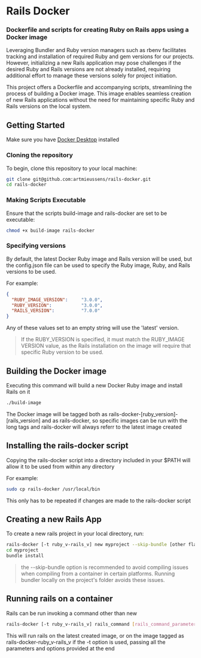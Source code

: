 # Rails Docker

### Dockerfile and scripts for creating Ruby on Rails apps using a Docker image

Leveraging Bundler and Ruby version managers such as rbenv facilitates tracking and installation of required Ruby and gem versions for our projects. However, initializing a new Rails application may pose challenges if the desired Ruby and Rails versions are not already installed, requiring additional effort to manage these versions solely for project initiation.

This project offers a Dockerfile and accompanying scripts, streamlining the process of building a Docker image. This image enables seamless creation of new Rails applications without the need for maintaining specific Ruby and Rails versions on the local system.

## Getting Started

Make sure you have [Docker Desktop](https://docs.docker.com/desktop/) installed

### Cloning the repository

To begin, clone this repository to your local machine:

```sh
git clone git@github.com:artmieussens/rails-docker.git
cd rails-docker
```

### Making Scripts Executable

Ensure that the scripts build-image and rails-docker are set to be executable:

```sh
chmod +x build-image rails-docker
```

### Specifying versions

By default, the latest Docker Ruby image and Rails version will be used, but the config.json file can be used to specify the Ruby image, Ruby, and Rails versions to be used.

For example:

```json
{
  "RUBY_IMAGE_VERSION":     "3.0.0",
  "RUBY_VERSION":           "3.0.0",
  "RAILS_VERSION":          "7.0.0"
}
```

Any of these values set to an empty string will use the 'latest' version.

> If the RUBY_VERSION is specified, it must match the RUBY_IMAGE VERSION value, as the Rails installation on the image will require that specific Ruby version to be used.

## Building the Docker image

Executing this command will build a new Docker Ruby image and install Rails on it 

```sh
./build-image
```

The Docker image will be tagged both as rails-docker-[ruby_version]-[rails_version] and as rails-docker, so specific images can be run with the long tags and rails-docker will always referr to the latest image created

## Installing the rails-docker script

Copying the rails-docker script into a directory included in your $PATH will allow it to be used from within any directory

For example:

```sh
sudo cp rails-docker /usr/local/bin
```

This only has to be repeated if changes are made to the rails-docker script

## Creating a new Rails App

To create a new rails project in your local directory, run:

```sh
rails-docker [-t ruby_v-rails_v] new myproject --skip-bundle [other flags and params]
cd myproject
bundle install
```

> the --skip-bundle option is recommended to avoid compiling issues when compiling from a container in certain platforms. Running bundler locally on the project's folder avoids these issues.

## Running rails on a container

Rails can be run invoking a command other than new

```sh
rails-docker [-t ruby_v-rails_v] rails_command [rails_command_parameters]
```

This will run rails on the latest created image, or on the image tagged as rails-docker-ruby_v-rails_v if the -t option is used, passing all the parameters and options provided at the end
